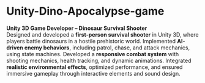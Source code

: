 # Unity-Dino-Apocalypse-game

**Unity 3D Game Developer – Dinosaur Survival Shooter**  
Designed and developed a **first-person survival shooter** in Unity 3D, where players battle dinosaurs in a hostile prehistoric world. Implemented **AI-driven enemy behaviors**, including patrol, chase, and attack mechanics, using state machines. Developed a **responsive combat system** with shooting mechanics, health tracking, and dynamic animations. Integrated **realistic environmental effects**, optimized performance, and ensured immersive gameplay through interactive elements and sound design.
